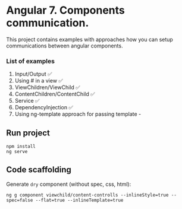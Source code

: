 # Angular 7. Components communication.

This project contains examples with approaches how you can setup communications between angular components.

### List of examples

1. Input/Output ✅
1. Using \# in a view ✅
1. ViewChildren/ViewChild ✅
1. ContentChildren/ContentChild ✅
1. Service ✅
1. DependencyInjection ✅
1. Using ng-template approach for passing template -


## Run project
```
npm install
ng serve
```

## Code scaffolding

Generate `dry` component (without spec, css, html):
```
ng g component viewchild/content-controlls --inlineStyle=true --spec=false --flat=true --inlineTemplate=true
```

